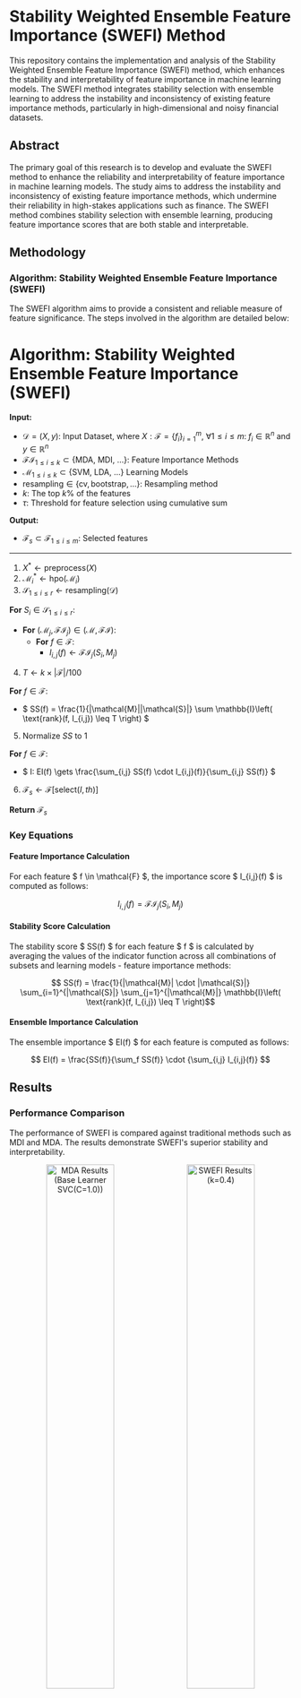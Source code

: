 # Stability Weighted Ensemble Feature Importance (SWEFI) Method

This repository contains the implementation and analysis of the Stability Weighted Ensemble Feature Importance (SWEFI) method, which enhances the stability and interpretability of feature importance in machine learning models. The SWEFI method integrates stability selection with ensemble learning to address the instability and inconsistency of existing feature importance methods, particularly in high-dimensional and noisy financial datasets.

## Abstract

The primary goal of this research is to develop and evaluate the SWEFI method to enhance the reliability and interpretability of feature importance in machine learning models. The study aims to address the instability and inconsistency of existing feature importance methods, which undermine their reliability in high-stakes applications such as finance. The SWEFI method combines stability selection with ensemble learning, producing feature importance scores that are both stable and interpretable.

## Methodology

### Algorithm: Stability Weighted Ensemble Feature Importance (SWEFI)

The SWEFI algorithm aims to provide a consistent and reliable measure of feature significance. The steps involved in the algorithm are detailed below:

# Algorithm: Stability Weighted Ensemble Feature Importance (SWEFI)

**Input:**
- $` \mathcal{D} = (X, y) `$: Input Dataset, where $`X: \mathcal{F} = \{ f_i \}_{i=1}^m `$, $` \forall 1 \leq i \leq m: \; f_i \in \mathbb{R}^n `$ and $` y \in \mathbb{R}^n `$
- $` \mathcal{FI}_{1 \leq i \leq k} \subset \{ \text{MDA, MDI, \ldots} \} `$: Feature Importance Methods
- $` \mathcal{M}_{1 \leq i \leq k} \subset \{ \text{SVM, LDA, \ldots} \} `$ Learning Models
- $`\text{resampling} \in \{ \text{cv}, \text{bootstrap}, \ldots \}`$: Resampling method
- $` k `$: The top $` k\% `$ of the features
- $` \tau `$: Threshold for feature selection using cumulative sum

**Output:**
- $` \mathcal{F}_s \subset \mathcal{F}_{1 \leq i \leq m} `$: Selected features

---

1. $` X^* \gets \text{preprocess}(X) `$
2. $` \mathcal{M}_i^* \gets \text{hpo}(\mathcal{M}_i) `$
3. $` \mathcal{S}_{1 \leq i \leq r} \gets \text{resampling}(\mathcal{D}) `$

**For** $` S_i \in \mathcal{S}_{1 \leq i \leq r} `$:
   - **For** $` (\mathcal{M}_j, \mathcal{FI}_j) \in (\mathcal{M}, \mathcal{FI}) `$:
     - **For** $` f \in \mathcal{F} `$:
       - $` I_{i,j}(f) \gets \mathcal{FI}_j(S_i, M_j) `$

4. $` T \gets k \times |\mathcal{F}| / 100 `$

**For** $` f \in \mathcal{F} `$:
   - $` SS(f) = \frac{1}{|\mathcal{M}||\mathcal{S}|} \sum \mathbb{I}\left( \text{rank}(f, I_{i,j}) \leq T \right) `$

5. Normalize $` SS `$ to 1

**For** $` f \in \mathcal{F} `$:
   - $` I: EI(f) \gets \frac{\sum_{i,j} SS(f) \cdot I_{i,j}(f)}{\sum_{i,j} SS(f)} `$

6. $` \mathcal{F}_s \gets \mathcal{F}[\text{select}(I, th)] `$

**Return** $` \mathcal{F}_s `$

### Key Equations

#### Feature Importance Calculation

For each feature $ f \in \mathcal{F} $, the importance score $ I_{i,j}(f) $ is computed as follows:

```math
    I_{i,j}(f) = \mathcal{FI}_j(S_i, M_j)  
```

#### Stability Score Calculation

The stability score $ SS(f) $ for each feature $ f $ is calculated by averaging the values of the indicator function across all combinations of subsets and learning models - feature importance methods:

```math
    SS(f) = \frac{1}{|\mathcal{M}| \cdot |\mathcal{S}|} \sum_{i=1}^{|\mathcal{S}|} \sum_{j=1}^{|\mathcal{M}|} \mathbb{I}\left( \text{rank}(f, I_{i,j}) \leq T \right)
```

#### Ensemble Importance Calculation

The ensemble importance $ EI(f) $ for each feature is computed as follows:

```math
    EI(f) = \frac{SS(f)}{\sum_f SS(f)} \cdot {\sum_{i,j} I_{i,j}(f)}    
```

## Results

### Performance Comparison

The performance of SWEFI is compared against traditional methods such as MDI and MDA. The results demonstrate SWEFI's superior stability and interpretability.

<p align="center">
  <img src="figs/mda_de_prado_failed.png" alt="MDA Results (Base Learner SVC(C=1.0))" width="49%" />
  <img src="figs/swefi_success.png" alt="SWEFI Results (k=0.4)" width="49%" />
</p>

<p align="center">
  <img src="figs/mda_deprado_dataset_vertical.png" alt="MDA Results (Base Learner Linear SVM(C=0.1))" width="49%" />
  <img src="figs/swefi_success_deprado_dataset_vertical.png" alt="SWEFI Results (k=0.5)" width="49%" />
</p>

### Algorithm Stability Comparison

SWEFI demonstrates greater stability compared to previous methods.

<p align="center">
  <img src="figs/swefi_iw_0.8106529403778192_pears_0.9332877466351484.png" alt="SWEFI Stability Measures" width="95%"/>
  <img src="figs/mda_SVC_iw_0.6395884280308605_pears_0.8766601336424852.png" alt="MDA Stability Measures" width="95%"/>
</p>

<p align="center">
  <img src="figs/linear_Perceptron_iw_0.4420026941955977_pears_0.7278272656537913.png" alt="Perceptron Stability Measures" width="95%"/>
  <img src="figs/mdi_RandomForestClassifier_iw_0.12787413519166096_pears_0.22566399584442384.png" alt="MDI Stability Measures" width="95%"/>
</p>

### Weighting Strategies

Comparison between different weighting strategies applied to the dataset shows the Power weighting strategy (with $ \alpha > 1 $) achieving a higher total sum of scores on the informative features.

<p align="center">
  <img src="figs/different_weight_category_total_fi.png" alt="Total Sum of Scores for Different Weighting Strategies" width="95%"/>
  <img src="figs/weighting_strategies_swefis.png" alt="Scores for Each Feature on Different Weighting Strategies" width="95%"/>
</p>
